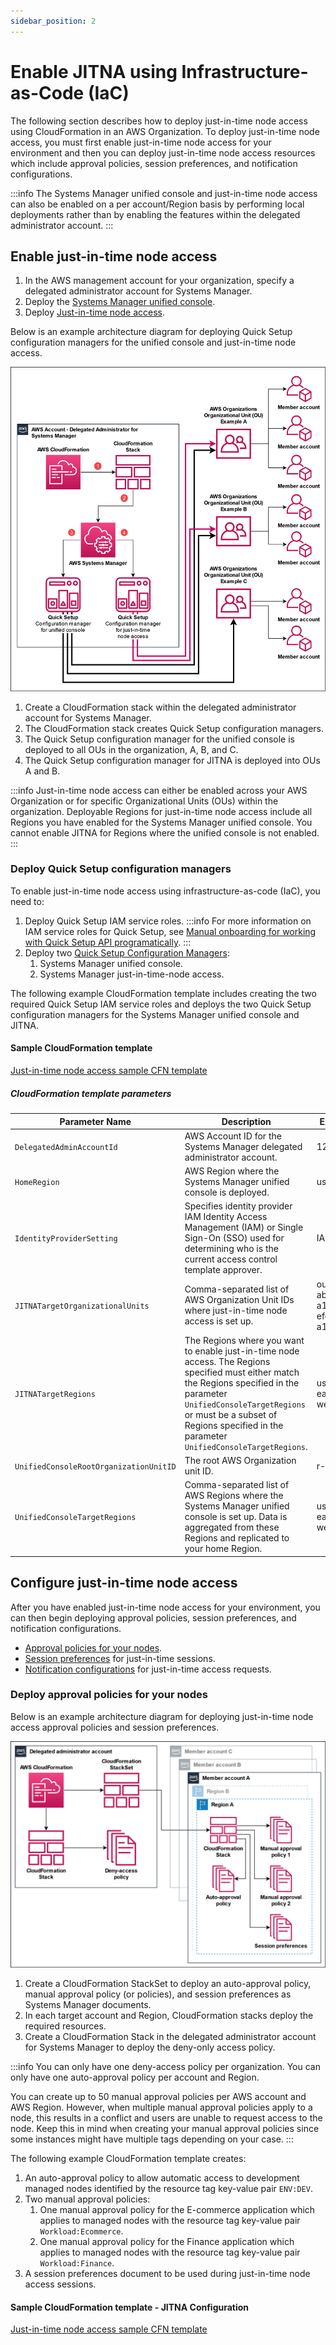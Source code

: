 ```yaml
---
sidebar_position: 2
---
```


# Enable JITNA using Infrastructure-as-Code (IaC)

The following section describes how to deploy just-in-time node access using CloudFormation in an AWS Organization. To deploy just-in-time node access, you must first enable just-in-time node access for your environment and then you can deploy just-in-time node access resources which include approval policies, session preferences, and notification configurations.

:::info
The Systems Manager unified console and just-in-time node access can also be enabled on a per account/Region basis by performing local deployments rather than by enabling the features within the delegated administrator account.
:::

## Enable just-in-time node access

1. In the AWS management account for your organization, specify a delegated administrator account for Systems Manager.
1. Deploy the [Systems Manager unified console](https://docs.aws.amazon.com/systems-manager/latest/userguide/systems-manager-setting-up-organizations.html).
1. Deploy [Just-in-time node access](https://docs.aws.amazon.com/systems-manager/latest/userguide/systems-manager-just-in-time-node-access.html).

Below is an example architecture diagram for deploying Quick Setup configuration managers for the unified console and just-in-time node access.

![Example architecture diagram for deploying Quick Setup configuration managers for the unified console and just-in-time node access](/img/recipes/centralized-operations-management/just-in-time-node-access/jitna-organization.png "Just-in-time node access architecture diagram")

1. Create a CloudFormation stack within the delegated administrator account for Systems Manager.
1. The CloudFormation stack creates Quick Setup configuration managers.
1. The Quick Setup configuration manager for the unified console is deployed to all OUs in the organization, A, B, and C.
1. The Quick Setup configuration manager for JITNA is deployed into OUs A and B.

:::info
Just-in-time node access can either be enabled across your AWS Organization or for specific Organizational Units (OUs) within the organization. Deployable Regions for just-in-time node access include all Regions you have enabled for the Systems Manager unified console. You cannot enable JITNA for Regions where the unified console is not enabled.
:::

### Deploy Quick Setup configuration managers

To enable just-in-time node access using infrastructure-as-code (IaC), you need to:

1. Deploy Quick Setup IAM service roles.
    :::info
    For more information on IAM service roles for Quick Setup, see [Manual onboarding for working with Quick Setup API programatically](https://docs.aws.amazon.com/systems-manager/latest/userguide/quick-setup-getting-started.html#quick-setup-api-manual-onboarding).
    :::
1. Deploy two [Quick Setup Configuration Managers](https://docs.aws.amazon.com/AWSCloudFormation/latest/UserGuide/aws-resource-ssmquicksetup-configurationmanager.html):
    1. Systems Manager unified console.
    1. Systems Manager just-in-time-node access.

The following example CloudFormation template includes creating the two required Quick Setup IAM service roles and deploys the two Quick Setup configuration managers for the Systems Manager unified console and JITNA.

#### Sample CloudFormation template

[Just-in-time node access sample CFN template](/cloud-operations-best-practices/static/cfn-templates/just-in-time-node-access/just-in-time-quick-setup-cfn-template.yaml)

##### CloudFormation template parameters

| Parameter Name | Description | Example value |
| -------------- | ----------- | ------------- |
| `DelegatedAdminAccountId` | AWS Account ID for the Systems Manager delegated administrator account. | 123456789012 |
| `HomeRegion` | AWS Region where the Systems Manager unified console is deployed. | us-east-1 |
| `IdentityProviderSetting` | Specifies identity provider IAM Identity Access Management (IAM) or Single Sign-On (SSO) used for determining who is the current access control template approver. | IAM |
| `JITNATargetOrganizationalUnits` | Comma-separated list of AWS Organization Unit IDs where just-in-time node access is set up. | ou-a1b2-abcd1234,ou-a1b2-efgh1234,ou-a1b2-hijk1234 |
| `JITNATargetRegions` | The Regions where you want to enable just-in-time node access. The Regions specified must either match the Regions specified in the parameter `UnifiedConsoleTargetRegions` or must be a subset of Regions specified in the parameter `UnifiedConsoleTargetRegions`. | us-east-1,us-east-2,us-west-2 |
| `UnifiedConsoleRootOrganizationUnitID` | The root AWS Organization unit ID. | r-abcd |
| `UnifiedConsoleTargetRegions` | Comma-separated list of AWS Regions where the Systems Manager unified console is set up. Data is aggregated from these Regions and replicated to your home Region. | us-east-1,us-east-2,us-west-2 |

## Configure just-in-time node access

After you have enabled just-in-time node access for your environment, you can then begin deploying approval policies, session preferences, and notification configurations.

* [Approval policies for your nodes](https://docs.aws.amazon.com/systems-manager/latest/userguide/systems-manager-just-in-time-node-access-approval-policies.html).
* [Session preferences](https://docs.aws.amazon.com/systems-manager/latest/userguide/systems-manager-just-in-time-node-access-session-preferences.html) for just-in-time sessions.
* [Notification configurations](https://docs.aws.amazon.com/systems-manager/latest/userguide/systems-manager-just-in-time-node-access-notifications.html) for just-in-time access requests.

### Deploy approval policies for your nodes

Below is an example architecture diagram for deploying just-in-time node access approval policies and session preferences.

![Example architecture diagram for deploying just-in-time node access approval policies and session preferences](/img/recipes/centralized-operations-management/just-in-time-node-access/jitna-resources.png "Just-in-time node access approval policies and preferences architecture diagram")

1. Create a CloudFormation StackSet to deploy an auto-approval policy, manual approval policy (or policies), and session preferences as Systems Manager documents.
1. In each target account and Region, CloudFormation stacks deploy the required resources.
1. Create a CloudFormation Stack in the delegated administrator account for Systems Manager to deploy the deny-only access policy.

:::info
You can only have one deny-access policy per organization. You can only have one auto-approval policy per account and Region.

You can create up to 50 manual approval policies per AWS account and AWS Region. However, when multiple manual approval policies apply to a node, this results in a conflict and users are unable to request access to the node. Keep this in mind when creating your manual approval policies since some instances might have multiple tags depending on your case.
:::

The following example CloudFormation template creates:

1. An auto-approval policy to allow automatic access to development managed nodes identified by the resource tag key-value pair `ENV:DEV`.
1. Two manual approval policies:
    1. One manual approval policy for the E-commerce application which applies to managed nodes with the resource tag key-value pair `Workload:Ecommerce`.
    1. One manual approval policy for the Finance application which applies to managed nodes with the resource tag key-value pair `Workload:Finance`.
1. A session preferences document to be used during just-in-time node access sessions.

#### Sample CloudFormation template - JITNA Configuration

[Just-in-time node access sample CFN template](/cloud-operations-best-practices/static/cfn-templates/just-in-time-node-access/just-in-time-quick-setup-cfn-template.yaml)
